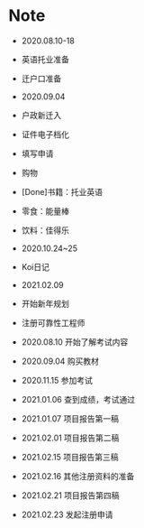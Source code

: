 # Note

- 2020.08.10-18
- 英语托业准备
- 迁户口准备

- 2020.09.04
- 户政新迁入
-    证件电子档化
-    填写申请
- 购物
-    [Done]书籍：托业英语
-    零食：能量棒
-    饮料：佳得乐

- 2020.10.24~25
- Koi日记

- 2021.02.09
- 开始新年规划

- 注册可靠性工程师
- 2020.08.10 开始了解考试内容
- 2020.09.04 购买教材
- 2020.11.15 参加考试
- 2021.01.06 查到成绩，考试通过
- 2021.01.07 项目报告第一稿
- 2021.02.01 项目报告第二稿
- 2021.02.15 项目报告第三稿
- 2021.02.16 其他注册资料的准备
- 2021.02.21 项目报告第四稿
- 2021.02.23 发起注册申请
